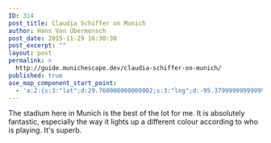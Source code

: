 ```yaml
---
ID: 314
post_title: Claudia Schiffer on Munich
author: Hans Von Übermensch
post_date: 2015-11-29 16:30:30
post_excerpt: ""
layout: post
permalink: >
  http://guide.munichescape.dev/claudia-schiffer-on-munich/
published: true
ase_map_component_start_point:
  - 'a:2:{s:3:"lat";d:29.760000000000002;s:3:"lng";d:-95.379999999999995;}'
---
```

The stadium here in Munich is the best of the lot for me. It is absolutely fantastic, especially the way it lights up a different colour according to who is playing. It's superb.